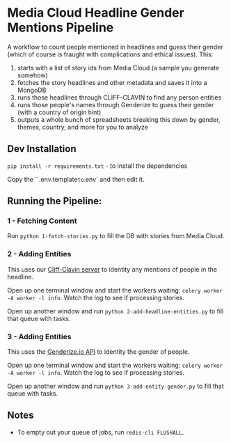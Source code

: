 Media Cloud Headline Gender Mentions Pipeline
=============================================

A workflow to count people mentioned in headlines and guess their gender (which of course is fraught with complications
and ethical issues). This:
1. starts with a list of story ids from Media Cloud (a sample you generate somehow)
2. fetches the story headlines and other metadata and saves it into a MongoDB
3. runs those headlines through CLIFF-CLAVIN to find any person entities
4. runs those people's names through Genderize to guess their gender (with a country of origin hint)
5. outputs a whole bunch of spreadsheets breaking this down by gender, themes, country, and more for you to analyze

Dev Installation
----------------

`pip install -r requirements.txt` - to install the dependencies

Copy the ``.env.template` to `.env` and then edit it.


Running the Pipeline:
---------------------

### 1 - Fetching Content

Run `python 1-fetch-stories.py` to fill the DB with stories from Media Cloud.

### 2 - Adding Entities

This uses our [Cliff-Clavin server](http://cliff.mediacloud.org) to identity any mentions of people in the headline.

Open up one terminal window and start the workers waiting: `celery worker -A worker -l info`. Watch the log to see
if processing stories.

Open up another window and run `python 2-add-headline-entities.py` to fill that queue with tasks.

### 3 - Adding Entities

This uses the [Genderize.io API](https://genderize.io) to identity the gender of people.

Open up one terminal window and start the workers waiting: `celery worker -A worker -l info`. Watch the log to see
if processing stories.

Open up another window and run `python 3-add-entity-gender.py` to fill that queue with tasks.


Notes
-----

* To empty out your queue of jobs, run `redis-cli FLUSHALL`.

